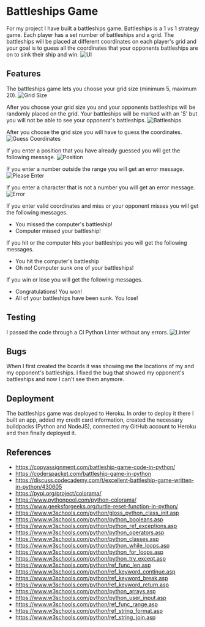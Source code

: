 # Battleships Game
For my project I have built a battleships game. Battleships is a 1 vs 1 strategy game. Each player has a set number of battleships and a grid. The battleships will be placed at different coordinates on each player's grid and your goal is to guess all the coordinates that your opponents battleships are on to sink their ship and win.
![UI](https://i.postimg.cc/MKgCHW1F/UI.png)


## Features
The battleships game lets you choose your grid size (minimum 5, maximum 20).
![Grid Size](https://i.postimg.cc/wjQVtmMM/Grid.png)

After you choose your grid size you and your opponents battleships will be randomly placed on the grid. Your battleships will be marked with an 'S' but you will not be able to see your opponent's battleships.
![Battleships](https://i.postimg.cc/dtPWfvT2/Battleships.png)

After you choose the grid size you will have to guess the coordinates.
![Guess Coordinates](https://i.postimg.cc/kgNLsG1R/Guess.png)

If you enter a position that you have already guessed you will get the following message.
![Position](https://i.postimg.cc/zvgDzQKg/Position.png)

If you enter a number outside the range you will get an error message.
![Please Enter](https://i.postimg.cc/GhjpfFpb/Please-Enter.png)

If you enter a character that is not a number you will get an error message.
![Error](https://i.postimg.cc/RCX8bqzj/Error.png)

If you enter valid coordinates and miss or your opponent misses you will get the following messages.

- You missed the computer's battleship!
- Computer missed your battleship!

If you hit or the computer hits your battleships you will get the following messages.

- You hit the computer's battleship
- Oh no! Computer sunk one of your battleships!

If you win or lose you will get the following messages.

- Congratulations! You won!
- All of your battleships have been sunk. You lose!


## Testing
I passed the code through a CI Python Linter without any errors.
![Linter](https://i.postimg.cc/KjwQxzBm/Linter.png)


## Bugs
When I first created the boards it was showing me the locations of my and my opponent's battleships. I fixed the bug that showed my opponent's battleships and now I can't see them anymore.


## Deployment
The battleships game was deployed to Heroku. In order to deploy it there I built an app, added my credit card information, created the necessary buildpacks (Python and NodeJS), connected my GitHub account to Heroku and then finally deployed it.


## References
- https://copyassignment.com/battleship-game-code-in-python/
- https://coderspacket.com/battleship-game-in-python
- https://discuss.codecademy.com/t/excellent-battleship-game-written-in-python/430605
- https://pypi.org/project/colorama/
- https://www.pythonpool.com/python-colorama/
- https://www.geeksforgeeks.org/turtle-reset-function-in-python/
- https://www.w3schools.com/python/gloss_python_class_init.asp
- https://www.w3schools.com/python/python_booleans.asp
- https://www.w3schools.com/python/python_ref_exceptions.asp
- https://www.w3schools.com/python/python_operators.asp
- https://www.w3schools.com/python/python_classes.asp
- https://www.w3schools.com/python/python_while_loops.asp
- https://www.w3schools.com/python/python_for_loops.asp
- https://www.w3schools.com/python/python_try_except.asp
- https://www.w3schools.com/python/ref_func_len.asp
- https://www.w3schools.com/python/ref_keyword_continue.asp
- https://www.w3schools.com/python/ref_keyword_break.asp
- https://www.w3schools.com/python/ref_keyword_return.asp
- https://www.w3schools.com/python/python_arrays.asp
- https://www.w3schools.com/python/python_user_input.asp
- https://www.w3schools.com/python/ref_func_range.asp
- https://www.w3schools.com/python/ref_string_format.asp
- https://www.w3schools.com/python/ref_string_join.asp





